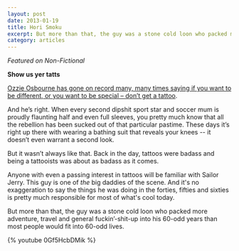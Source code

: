 ```yaml
---
layout: post
date: 2013-01-19
title: Hori Smoku
excerpt: But more than that, the guy was a stone cold loon who packed more adventure, travel and general fuckin'-shit-up into his 60-odd years than most people would fit into 60-odd lives.
category: articles
---
```


*Featured on Non-Fictional*

**Show us yer tatts**

[Ozzie Osbourne has gone on record many, many times saying if you want to be different, or you want to be special – don’t get a tattoo](http://www.time.com/time/magazine/article/0,9171,1957475,00.html).

And he’s right. When every second dipshit sport star and soccer mum is proudly flaunting half and even full sleeves, you pretty much know that all the rebellion has been sucked out of that particular pastime. These days it’s right up there with wearing a bathing suit that reveals your knees -- it doesn’t even warrant a second look.

But it wasn’t always like that. Back in the day, tattoos were badass and being a tattooists was about as badass as it comes.

Anyone with even a passing interest in tattoos will be familiar with Sailor Jerry. This guy is one of _the_ big daddies of the scene. And it's no exaggeration to say the things he was doing in the forties, fifties and sixties is pretty much responsible for most of what's cool today.

But more than that, the guy was a stone cold loon who packed more adventure, travel and general fuckin’-shit-up into his 60-odd years than most people would fit into 60-odd lives.

{% youtube 0Gf5HcbDMik %}